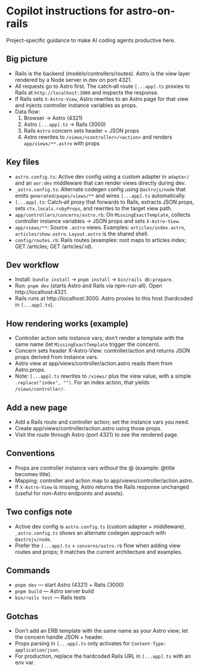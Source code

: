 # Copilot instructions for astro-on-rails

Project-specific guidance to make AI coding agents productive here.

## Big picture

- Rails is the backend (models/controllers/routes). Astro is the view layer rendered by a Node server in dev on port 4321.
- All requests go to Astro first. The catch‑all route `[...app].ts` proxies to Rails at `http://localhost:3000` and inspects the response.
- If Rails sets `X-Astro-View`, Astro rewrites to an Astro page for that view and injects controller instance variables as props.
- Data flow:
  1. Browser → Astro (4321)
  2. Astro `[...app].ts` → Rails (3000)
  3. Rails `Astro` concern sets header + JSON props
  4. Astro rewrites to `/views/<controller>/<action>` and renders `app/views/**.astro` with props

## Key files

- `astro.config.ts`: Active dev config using a custom adapter in `adapter/` and an `aor:dev` middleware that can render views directly during dev.
- `_astro.config.ts`: Alternate codegen config using `@astrojs/node` that emits `generated/pages/views/**` and wires `[...app].ts` automatically.
- `[...app].ts`: Catch‑all proxy that forwards to Rails, extracts JSON props, sets `ctx.locals.rubyProps`, and rewrites to the target view path.
- `app/controllers/concerns/astro.rb`: On `MissingExactTemplate`, collects controller instance variables → JSON props and sets `X-Astro-View`.
- `app/views/**`: Source `.astro` views. Examples: `articles/index.astro`, `articles/show.astro`. `Layout.astro` is the shared shell.
- `config/routes.rb`: Rails routes (examples: root maps to articles index; GET /articles; GET /articles/:id).

## Dev workflow

- Install: `bundle install` → `pnpm install` → `bin/rails db:prepare`.
- Run: `pnpm dev` (starts Astro and Rails via npm-run-all). Open http://localhost:4321.
- Rails runs at http://localhost:3000. Astro proxies to this host (hardcoded in `[...app].ts`).

## How rendering works (example)

- Controller action sets instance vars; don’t render a template with the same name (let `MissingExactTemplate` trigger the concern).
- Concern sets header X-Astro-View: controller/action and returns JSON props derived from instance vars.
- Astro view at app/views/controller/action.astro reads them from Astro.props.
- Note: `[...app].ts` rewrites to `/views/` plus the view value, with a simple `.replace("index", "")`. For an index action, that yields `/views/controller/`.

## Add a new page

- Add a Rails route and controller action; set the instance vars you need.
- Create app/views/controller/action.astro using those props.
- Visit the route through Astro (port 4321) to see the rendered page.

## Conventions

- Props are controller instance vars without the @ (example: @title becomes title).
- Mapping: controller and action map to app/views/controller/action.astro.
- If `X-Astro-View` is missing, Astro returns the Rails response unchanged (useful for non-Astro endpoints and assets).

## Two configs note

- Active dev config is `astro.config.ts` (custom adapter + middleware). `_astro.config.ts` shows an alternate codegen approach with `@astrojs/node`.
- Prefer the `[...app].ts` + `concerns/astro.rb` flow when adding view routes and props; it matches the current architecture and examples.

## Commands

- `pnpm dev` — start Astro (4321) + Rails (3000)
- `pnpm build` — Astro server build
- `bin/rails test` — Rails tests

## Gotchas

- Don’t add an ERB template with the same name as your Astro view; let the concern handle JSON + header.
- Props parsing in `[...app].ts` only activates for `Content-Type: application/json`.
- For production, replace the hardcoded Rails URL in `[...app].ts` with an env var.
